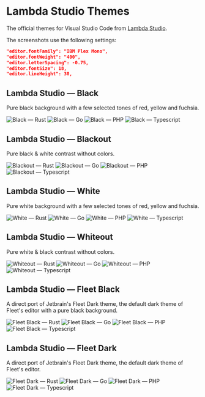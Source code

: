 # Lambda Studio Themes

The official themes for Visual Studio Code from [Lambda Studio](https://lambda-studio.com).

The screenshots use the following settings:

```json
"editor.fontFamily": "IBM Plex Mono",
"editor.fontWeight": "400",
"editor.letterSpacing": -0.75,
"editor.fontSize": 18,
"editor.lineHeight": 30,
```

## Lambda Studio — Black

Pure black background with a few selected tones of red, yellow and fuchsia.

![Black — Rust](https://i.imgur.com/vzFFa4v.png)
![Black — Go](https://i.imgur.com/UNtBU5A.png)
![Black — PHP](https://i.imgur.com/daJ4NSC.png)
![Black — Typescript](https://i.imgur.com/TlmUaIH.png)

## Lambda Studio — Blackout

Pure black & white contrast without colors.

![Blackout — Rust](https://i.imgur.com/z9qjoGQ.png)
![Blackout — Go](https://i.imgur.com/SlTGQKq.png)
![Blackout — PHP](https://i.imgur.com/v35N9xK.png)
![Blackout — Typescript](https://i.imgur.com/slvqw40.png)

## Lambda Studio — White

Pure white background with a few selected tones of red, yellow and fuchsia.

![White — Rust](https://i.imgur.com/2rn0r1Q.png)
![White — Go](https://i.imgur.com/bIEh6gR.png)
![White — PHP](https://i.imgur.com/SETaf2I.png)
![White — Typescript](https://i.imgur.com/ZWJQZuh.png)

## Lambda Studio — Whiteout

Pure white & black contrast without colors.

![Whiteout — Rust](https://i.imgur.com/sFf5XIV.png)
![Whiteout — Go](https://i.imgur.com/diCCk9D.png)
![Whiteout — PHP](https://i.imgur.com/lvxxyTx.png)
![Whiteout — Typescript](https://i.imgur.com/onfUIgt.png)

## Lambda Studio — Fleet Black

A direct port of Jetbrain's Fleet Dark theme, the default
dark theme of Fleet's editor with a pure black background.

![Fleet Black — Rust](https://i.imgur.com/YWaN6wH.png)
![Fleet Black — Go](https://i.imgur.com/zEhhyVB.png)
![Fleet Black — PHP](https://i.imgur.com/HakUBWx.png)
![Fleet Black — Typescript](https://i.imgur.com/8LQKCUF.png)

## Lambda Studio — Fleet Dark

A direct port of Jetbrain's Fleet Dark theme, the default
dark theme of Fleet's editor.

![Fleet Dark — Rust](https://i.imgur.com/azuWXLc.png)
![Fleet Dark — Go](https://i.imgur.com/XPyx4Aj.png)
![Fleet Dark — PHP](https://i.imgur.com/oyo0TTE.png)
![Fleet Dark — Typescript](https://i.imgur.com/7OtA5hb.png)

